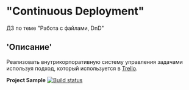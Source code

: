 # "Continuous Deployment"
ДЗ по теме "Работа с файлами, DnD" 
## 'Описание'
Реализовать внутрикорпоративную систему управления задачами используя подход, который используется в [Trello](https://trello.com/). 
  
**Project Sample** [![Build status](https://ci.appveyor.com/api/projects/status/hutugqplu80w4g0h?svg=true)](https://ci.appveyor.com/project/Gronik4/adjsbh-n5-popover-yarn)
